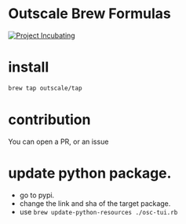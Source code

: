 # Outscale Brew Formulas

[![Project Incubating](https://docs.outscale.com/fr/userguide/_images/Project-Incubating-blue.svg)](https://docs.outscale.com/en/userguide/Open-Source-Projects.html)

# install

```sh
brew tap outscale/tap
```

# contribution
You can open a PR, or an issue

# update python package.

- go to pypi.
- change the link and sha of the target package.
- use `brew update-python-resources ./osc-tui.rb`
